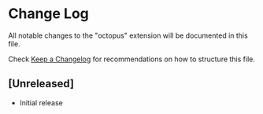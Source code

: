 # Change Log

All notable changes to the "octopus" extension will be documented in this file.

Check [Keep a Changelog](http://keepachangelog.com/) for recommendations on how to structure this file.

## [Unreleased]

- Initial release
